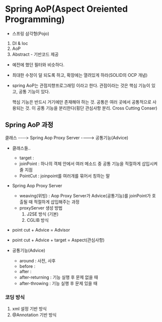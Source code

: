 # Spring AoP(Aspect Oreiented Programming)

* 스프링 삼각형(Pojo)
1. DI & Ioc
2. AoP
3. Abstract - 기반코드 제공


- 예전에 했던 필터와 비슷하다. 
- 최대한 수정이 덜 되도록 하고, 확장에는 열려있게 하라(SOLID의 OCP 개념)
- spring AoP는 관점지향프로그래밍 이라고 한다. 
  관점이라는 것은 핵심 기능이 있고, 공통 기능이 있다. 
  
  핵심 기능은 반드시 거기에만 존재해야 하는 것. 
  공통은 여러 곳에서 공통적으로 사용되는 것. 
  이 공통 기능을 분리한다(횡단 관심사항 분리.  Cross Cutting Conser)

## Spring AoP 과정

클래스 ---->  Spring Aop Proxy Server ----> 공통기능(Advice)

* 클래스들..
  - target : 
  - joinPoint : 하나의 객체 안에서 여러 메소드 중 공통 기능을 적절하게 삽입시켜줄 지점 
  - PointCut : joinpoint를 여러개를 묶어서 칭하는 말 

* Spring Aop Proxy Server
  - weaving(위빙) : Aop Proxy Server가 Advice(공통기능)를 joinPoint가 호출될 때 적절하게 삽입해주는 과정 
  
  * proxyServer 생성 방법
    1. J2SE 방식 (기본)
    2. CGLIB 방식 

* point cut + Advice = Advisor 
* point cut + Advice + target = Aspect(관심사항) 

* 공통기능(Advice)
  - around : 사전, 사후
  - before : 
  - after : 
  - after-returning : 기능 실행 후 문제 없을 때
  - after-throwing : 기능 실행 후 문제 있을 때


### 코딩 방식
1. xml 설정 기반 방식
2. @Annotation 기반 방식